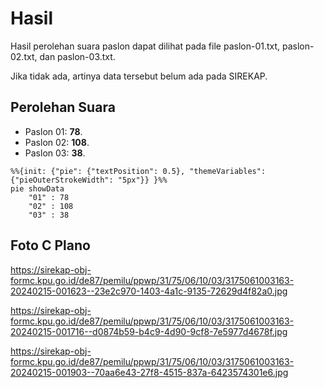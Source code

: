 # Hasil

Hasil perolehan suara paslon dapat dilihat pada file paslon-01.txt, paslon-02.txt, dan paslon-03.txt.

Jika tidak ada, artinya data tersebut belum ada pada SIREKAP.

## Perolehan Suara

 * Paslon 01: **78**.
 * Paslon 02: **108**.
 * Paslon 03: **38**.

```mermaid
%%{init: {"pie": {"textPosition": 0.5}, "themeVariables": {"pieOuterStrokeWidth": "5px"}} }%%
pie showData
    "01" : 78
    "02" : 108
    "03" : 38
```
## Foto C Plano

https://sirekap-obj-formc.kpu.go.id/de87/pemilu/ppwp/31/75/06/10/03/3175061003163-20240215-001623--23e2c970-1403-4a1c-9135-72629d4f82a0.jpg

https://sirekap-obj-formc.kpu.go.id/de87/pemilu/ppwp/31/75/06/10/03/3175061003163-20240215-001716--d0874b59-b4c9-4d90-9cf8-7e5977d4678f.jpg

https://sirekap-obj-formc.kpu.go.id/de87/pemilu/ppwp/31/75/06/10/03/3175061003163-20240215-001903--70aa6e43-27f8-4515-837a-6423574301e6.jpg
